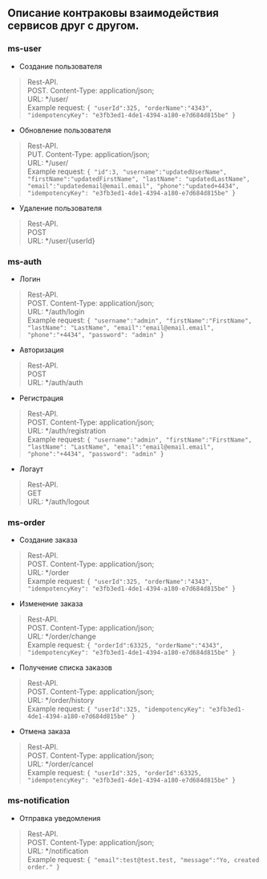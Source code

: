 ## Описание контраковы взаимодействия сервисов друг с другом.

### ms-user
- Создание пользователя
> Rest-API. </br>
> POST. Content-Type: application/json; </br>
> URL: */user/ </br>
> Example request:
`
{
"userId":325,
"orderName":"4343",
"idempotencyKey": "e3fb3ed1-4de1-4394-a180-e7d684d815be"
}
`
> 
- Обновление пользователя
> Rest-API. </br>
> PUT. Content-Type: application/json; </br>
> URL: */user/ </br>
> Example request:
`
{
"id":3,
"username":"updatedUserName",
"firstName":"updatedFirstName",
"lastName": "updatedLastName",
"email":"updatedemail@email.email",
"phone":"updated+4434",
"idempotencyKey": "e3fb3ed1-4de1-4394-a180-e7d684d815be"
}
`
>
- Удаление пользователя
> Rest-API. </br>
> POST </br>
> URL: */user/{userId}
>

### ms-auth
- Логин
> Rest-API. </br>
> POST. Content-Type: application/json; </br>
> URL: */auth/login </br>
> Example request:
`
{
"username":"admin",
"firstName":"FirstName",
"lastName": "LastName",
"email":"email@email.email",
"phone":"+4434",
"password": "admin"
}
`
>
- Авторизация
> Rest-API. </br>
> POST </br>
> URL: */auth/auth
>

- Регистрация
> Rest-API. </br>
> POST. Content-Type: application/json; </br>
> URL: */auth/registration </br>
> Example request:
`
{
"username":"admin",
"firstName":"FirstName",
"lastName": "LastName",
"email":"email@email.email",
"phone":"+4434",
"password": "admin"
}
`
- Логаут
> Rest-API. </br>
> GET </br>
> URL: */auth/logout
>

### ms-order
- Создание заказа
> Rest-API. </br>
> POST. Content-Type: application/json; </br>
> URL: */order </br>
> Example request:
`
{
"userId":325,
"orderName":"4343",
"idempotencyKey": "e3fb3ed1-4de1-4394-a180-e7d684d815be"
}
`
- Изменение заказа
> Rest-API. </br>
> POST. Content-Type: application/json; </br>
> URL: */order/change </br>
> Example request:
`
{
"orderId":63325,
"orderName":"4343",
"idempotencyKey": "e3fb3ed1-4de1-4394-a180-e7d684d815be"
}
`
- Получение списка заказов
> Rest-API. </br>
> POST. Content-Type: application/json; </br>
> URL: */order/history </br>
> Example request:
`
{
"userId":325,
"idempotencyKey": "e3fb3ed1-4de1-4394-a180-e7d684d815be"
}
`
- Отмена заказа
> Rest-API. </br>
> POST. Content-Type: application/json; </br>
> URL: */order/cancel </br>
> Example request:
`
{
"userId":325,
"orderId":63325,
"idempotencyKey": "e3fb3ed1-4de1-4394-a180-e7d684d815be"
}
`

### ms-notification
- Отправка уведомления
> Rest-API. </br>
> POST. Content-Type: application/json; </br>
> URL: */notification </br>
> Example request:
`
{
"email":test@test.test,
"message":"Yo, created order."
}
`